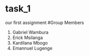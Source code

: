 # task_1
our first assignment
#Group Members
1. Gabriel Wambura
2. Erick Msilanga
3. Kardilana Mbogo
4. Emannuel Lugenge 
